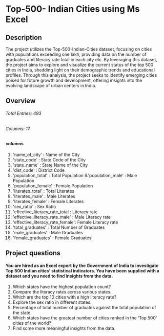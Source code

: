 # Top-500- Indian Cities using Ms Excel

## Description
The project utilizes the Top-500-Indian-Cities dataset, focusing on cities with populations exceeding one lakh, providing data on the number of graduates and literacy rate total in each city etc. By leveraging this dataset, the project aims to explore and visualize the current status of the top 500 cities in India, shedding light on their demographic trends and educational profiles. Through this analysis, the project seeks to identify emerging cities poised for future growth and development, offering insights into the evolving landscape of urban centers in India.

## Overview
###### Total Entries: 493 
###### Columns: 17 


#### columns

1. 'name_of_city'                   : Name of the City 
2. 'state_code'                     : State Code of the City
3. 'state_name'                     : State Name of the City
4. 'dist_code'                      : District Code  
5. 'population_total'               : Total Population
6.'population_male'                 : Male Population 
7. 'population_female'              : Female Population
8. 'literates_total'               : Total Literates
9. 'literates_male'                : Male Literates
10. 'literates_female'              : Female Literates 
11. 'sex_ratio'                     : Sex Ratio 
12. 'effective_literacy_rate_total  : Literacy rate 
13. 'effective_literacy_rate_male'  : Male Literacy rate 
14. 'effective_literacy_rate_female': Female Literacy rate  
15. 'total_graduates'               : Total Number of Graduates
16. 'male_graduates'                : Male Graduates 
17. 'female_graduates'              : Female Graduates


## Project questions
#### You are hired as an Excel expert by the Government of India to investigate Top 500 Indian cities’ statistical indicators. You have been supplied with a dataset and you need to find insights from the data.

1. Which states have the highest population count?
2. Compare the literacy rates across various states.
3. Which are the top 10 cities with a high literacy rate?
4. Explore the sex ratio in different states.
5. Percentage of total number of graduates against the total population of the state.
6. Which states have the greatest number of cities ranked in the ‘Top 500’ cities of the world?
7. Find some more meaningful insights from the data.
